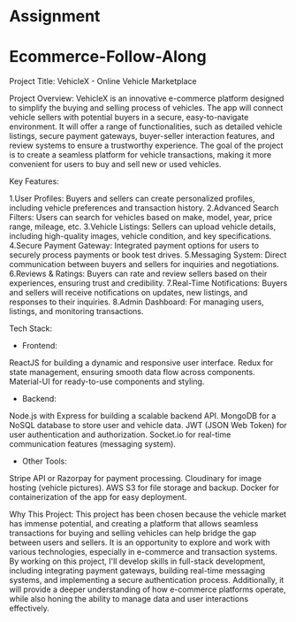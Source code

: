# Assignment
# Ecommerce-Follow-Along

Project Title:
VehicleX - Online Vehicle Marketplace

Project Overview:
VehicleX is an innovative e-commerce platform designed to simplify the buying and selling process of vehicles. The app will connect vehicle sellers with potential buyers in a secure, easy-to-navigate environment. It will offer a range of functionalities, such as detailed vehicle listings, secure payment gateways, buyer-seller interaction features, and review systems to ensure a trustworthy experience. The goal of the project is to create a seamless platform for vehicle transactions, making it more convenient for users to buy and sell new or used vehicles.


Key Features:

1.User Profiles: Buyers and sellers can create personalized profiles, including vehicle preferences and transaction history.
2.Advanced Search Filters: Users can search for vehicles based on make, model, year, price range, mileage, etc.
3.Vehicle Listings: Sellers can upload vehicle details, including high-quality images, vehicle condition, and key specifications.
4.Secure Payment Gateway: Integrated payment options for users to securely process payments or book test drives.
5.Messaging System: Direct communication between buyers and sellers for inquiries and negotiations.
6.Reviews & Ratings: Buyers can rate and review sellers based on their experiences, ensuring trust and credibility.
7.Real-Time Notifications: Buyers and sellers will receive notifications on updates, new listings, and responses to their inquiries.
8.Admin Dashboard: For managing users, listings, and monitoring transactions.

Tech Stack:

* Frontend:

ReactJS for building a dynamic and responsive user interface.
Redux for state management, ensuring smooth data flow across components.
Material-UI for ready-to-use components and styling.

* Backend:

Node.js with Express for building a scalable backend API.
MongoDB for a NoSQL database to store user and vehicle data.
JWT (JSON Web Token) for user authentication and authorization.
Socket.io for real-time communication features (messaging system).

* Other Tools:

Stripe API or Razorpay for payment processing.
Cloudinary for image hosting (vehicle pictures).
AWS S3 for file storage and backup.
Docker for containerization of the app for easy deployment.

Why This Project:
This project has been chosen because the vehicle market has immense potential, and creating a platform that allows seamless transactions for buying and selling vehicles can help bridge the gap between users and sellers. It is an opportunity to explore and work with various technologies, especially in e-commerce and transaction systems. By working on this project, I'll develop skills in full-stack development, including integrating payment gateways, building real-time messaging systems, and implementing a secure authentication process. Additionally, it will provide a deeper understanding of how e-commerce platforms operate, while also honing the ability to manage data and user interactions effectively.
